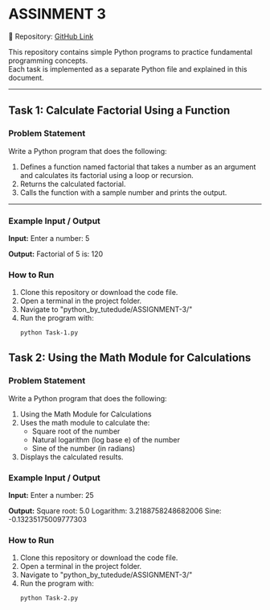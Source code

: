 # ASSINMENT 3

📌 Repository: [GitHub Link](https://github.com/your-username/your-repo-name)

This repository contains simple Python programs to practice fundamental programming concepts.  
Each task is implemented as a separate Python file and explained in this document.

---

## Task 1: Calculate Factorial Using a Function

### Problem Statement
Write a Python program that does the following:
1. Defines a function named factorial that takes a number as an argument and calculates its factorial using a loop   or recursion.
2. Returns the calculated factorial.
3. Calls the function with a sample number and prints the output.

---

### Example Input / Output

**Input:**
Enter a number: 5

**Output:**
Factorial of 5 is: 120

### How to Run
1. Clone this repository or download the code file.
2. Open a terminal in the project folder.
3. Navigate to "python_by_tutedude/ASSIGNMENT-3/"
3. Run the program with:
   ```bash
   python Task-1.py

## Task 2: Using the Math Module for Calculations

### Problem Statement
Write a Python program that does the following:
1. Using the Math Module for Calculations
2. Uses the math module to calculate the:
   - Square root of the number
   - Natural logarithm (log base e) of the number
   - Sine of the number (in radians)
3. Displays the calculated results.

### Example Input / Output

**Input:**
Enter a number: 25

**Output:**
Square root: 5.0
Logarithm: 3.2188758248682006
Sine: -0.13235175009777303

### How to Run
1. Clone this repository or download the code file.
2. Open a terminal in the project folder.
3. Navigate to "python_by_tutedude/ASSIGNMENT-3/"
3. Run the program with:
   ```bash
   python Task-2.py